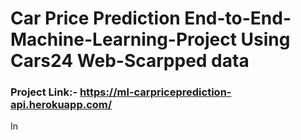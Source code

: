 # Car Price Prediction End-to-End-Machine-Learning-Project Using Cars24 Web-Scarpped data

### Project Link:- https://ml-carpriceprediction-api.herokuapp.com/

In 

